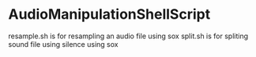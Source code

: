 # AudioManipulationShellScript
resample.sh is for resampling an audio file using sox
split.sh is for spliting sound file using silence using sox 

